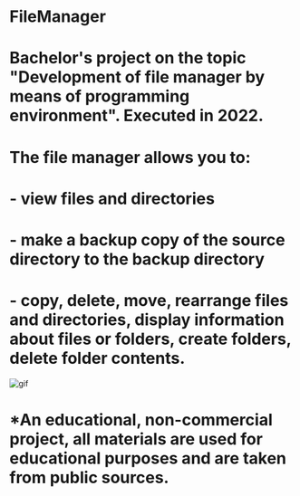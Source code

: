# FileManager
# Bachelor's project on the topic "Development of file manager by means of programming environment". Executed in 2022.
# The file manager allows you to:
# - view files and directories
# - make a backup copy of the source directory to the backup directory
# - copy, delete, move, rearrange files and directories, display information about files or folders, create folders, delete folder contents.
![gif](https://media.giphy.com/media/v1.Y2lkPTc5MGI3NjExMDc4MXBmbzFkY3p5MHpteHkxbXlpNWw0dTZvMHI0d2MyNzExZnhqaSZlcD12MV9pbnRlcm5hbF9naWZfYnlfaWQmY3Q9Zw/111qkWCRLqGBRsxa2D/source.gif)
# *An educational, non-commercial project, all materials are used for educational purposes and are taken from public sources.

